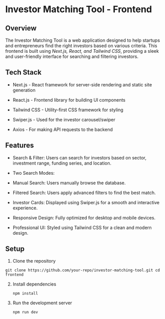 # Investor Matching Tool - Frontend

## Overview

The Investor Matching Tool is a web application designed to help startups and entrepreneurs find the right investors based on various criteria. This frontend is built using *Next.js, React, and Tailwind CSS*, providing a sleek and user-friendly interface for searching and filtering investors.

## Tech Stack

- Next.js - React framework for server-side rendering and static site generation

- React.js - Frontend library for building UI components

- Tailwind CSS - Utility-first CSS framework for styling

- Swiper.js - Used for the investor carousel/swiper

- Axios - For making API requests to the backend

## Features

- Search & Filter: Users can search for investors based on sector, investment range, funding series, and location.

- Two Search Modes:

- Manual Search: Users manually browse the database.

- Filtered Search: Users apply advanced filters to find the best match.

- Investor Cards: Displayed using Swiper.js for a smooth and interactive experience.

- Responsive Design: Fully optimized for desktop and mobile devices.

- Professional UI: Styled using Tailwind CSS for a clean and modern design.

## Setup

1. Clone the repository

`git clone https://github.com/your-repo/investor-matching-tool.git
cd frontend`

2. Install dependencies

   `npm install`
   
3. Run the development server
   
   `npm run dev`
